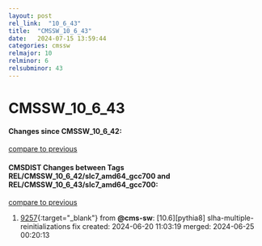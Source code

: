 ```yaml
---
layout: post
rel_link:  "10_6_43"
title:  "CMSSW_10_6_43"
date:   2024-07-15 13:59:44
categories: cmssw
relmajor: 10
relminor: 6
relsubminor: 43
---
```


# CMSSW_10_6_43
#### Changes since CMSSW_10_6_42:
[compare to previous](https://github.com/cms-sw/cmssw/compare/CMSSW_10_6_42...CMSSW_10_6_43)



#### CMSDIST Changes between Tags REL/CMSSW_10_6_42/slc7_amd64_gcc700 and REL/CMSSW_10_6_43/slc7_amd64_gcc700:
[compare to previous](https://github.com/cms-sw/cmsdist/compare/REL/CMSSW_10_6_42/slc7_amd64_gcc700...REL/CMSSW_10_6_43/slc7_amd64_gcc700)



1. [9257](http://github.com/cms-sw/cmsdist/pull/9257){:target="_blank"}  from **@cms-sw**: [10.6][pythia8] slha-multiple-reinitializations fix created: 2024-06-20 11:03:19 merged: 2024-06-25 00:20:13
